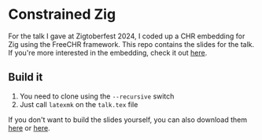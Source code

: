 # Constrained Zig

For the talk I gave at Zigtoberfest 2024, I coded up a CHR embedding for Zig using the
FreeCHR framework. This repo contains the slides for the talk. If you're more interested
in the embedding, check it out [here](https://github.com/LukasPietzschmann/zigchr).

## Build it
1. You need to clone using the `--recursive` switch
2. Just call `latexmk` on the `talk.tex` file

If you don't want to build the slides yourself, you can also download them [here](https://raw.githubusercontent.com/LukasPietzschmann/zigtoberfest-talk/build/talk.pdf) or [here](https://github.com/LukasPietzschmann/zigtoberfest-talk/blob/build/talk.pdf).
